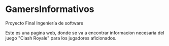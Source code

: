 # GamersInformativos
Proyecto Final Ingeniería de software

Este es una pagina web, donde se va a encontrar informacion necesaria del juego "Clash Royale" para los jugadores aficionados.

